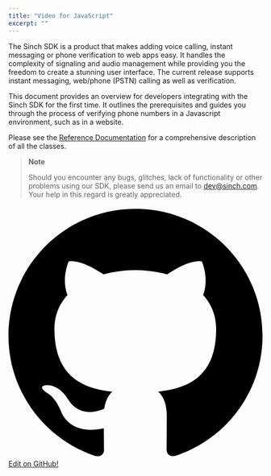 ```yaml
---
title: "Video for JavaScript"
excerpt: ""
---
```

The Sinch SDK is a product that makes adding voice calling, instant messaging or phone verification to web apps easy. It handles the complexity of signaling and audio management while providing you the freedom to create a stunning user interface. The current release supports instant messaging, web/phone (PSTN) calling as well as verification.

This document provides an overview for developers integrating with the Sinch SDK for the first time. It outlines the prerequisites and guides you through the process of verifying phone numbers in a Javascript environment, such as in a website.

Please see the [Reference Documentation](http://www.sinch.com/docs/javascript/reference/) for a comprehensive description of all the classes.

> **Note**    
>
> Should you encounter any bugs, glitches, lack of functionality or other problems using our SDK, please send us an email to <dev@sinch.com>. Your help in this regard is greatly appreciated.

<div class="magic-block-html"><a class="gitbutton pill" target="_blank" href="https://github.com/sinch/docs/blob/master/docs/video/video-for-javascript.md"><span class="icon medium"><svg xmlns="http://www.w3.org/2000/svg" role="img" viewBox="0 0 24 24"><title>GitHub icon</title><path d="M 12 0.297 c -6.63 0 -12 5.373 -12 12 c 0 5.303 3.438 9.8 8.205 11.385 c 0.6 0.113 0.82 -0.258 0.82 -0.577 c 0 -0.285 -0.01 -1.04 -0.015 -2.04 c -3.338 0.724 -4.042 -1.61 -4.042 -1.61 C 4.422 18.07 3.633 17.7 3.633 17.7 c -1.087 -0.744 0.084 -0.729 0.084 -0.729 c 1.205 0.084 1.838 1.236 1.838 1.236 c 1.07 1.835 2.809 1.305 3.495 0.998 c 0.108 -0.776 0.417 -1.305 0.76 -1.605 c -2.665 -0.3 -5.466 -1.332 -5.466 -5.93 c 0 -1.31 0.465 -2.38 1.235 -3.22 c -0.135 -0.303 -0.54 -1.523 0.105 -3.176 c 0 0 1.005 -0.322 3.3 1.23 c 0.96 -0.267 1.98 -0.399 3 -0.405 c 1.02 0.006 2.04 0.138 3 0.405 c 2.28 -1.552 3.285 -1.23 3.285 -1.23 c 0.645 1.653 0.24 2.873 0.12 3.176 c 0.765 0.84 1.23 1.91 1.23 3.22 c 0 4.61 -2.805 5.625 -5.475 5.92 c 0.42 0.36 0.81 1.096 0.81 2.22 c 0 1.606 -0.015 2.896 -0.015 3.286 c 0 0.315 0.21 0.69 0.825 0.57 C 20.565 22.092 24 17.592 24 12.297 c 0 -6.627 -5.373 -12 -12 -12" /></svg></span>Edit on GitHub!</a></div>
